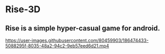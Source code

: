# Rise-3D

## Rise is a simple hyper-casual game for android.

https://user-images.githubusercontent.com/80459903/186474433-5088295f-8035-48a2-94c2-9eb57eed6d21.mp4
